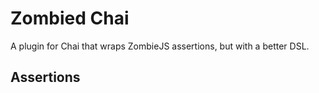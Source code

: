 # Zombied Chai

A plugin for Chai that wraps ZombieJS assertions, but with a better DSL.

## Assertions
